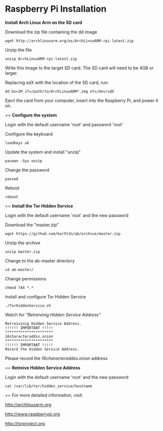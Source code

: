 Raspberry Pi Installation
==
<b>Install Arch Linux Arm on the SD card</b>

Download the zip file containing the dd image

<pre><code>wget http://archlinuxarm.org/os/ArchLinuxARM-rpi-latest.zip</code></pre>

Unzip the file

<pre><code>unzip ArchLinuxARM-rpi-latest.zip</code></pre>

Write this image to the target SD card. The SD card will need to be 4GB or larger.

Replacing sdX with the location of the SD card, run:

<pre><code>dd bs=1M if=<i>/path/to/</i>ArchLinuxARM*.img of=/dev/sd<i>X</i></code></pre>

Eject the card from your computer, insert into the Raspberry Pi, and power it on.

==
<b>Configure the system</b>

Login with the default username 'root' and password 'root'

Configure the keyboard

<pre><code>loadkeys <i>uk</i></code></pre>

Update the system and install "unzip"

<pre><code>pacman -Syu unzip</code></pre>

Change the password

<pre><code>passwd</code></pre>

Reboot

<pre><code>reboot</code></pre>

==
<b>Install the Tor Hidden Service</b>

Login with the default username 'root' and the new password

Download the "master.zip"

<pre><code>wget https://github.com/kar5t3n/ab/archive/master.zip</code></pre>

Unzip the archive

<pre><code>unzip master.zip</code></pre>

Change to the ab-master directory

<pre><code>cd ab-master/</code></pre>

Change permissions

<pre><code>chmod 744 *.*</code></pre>

Install and configure Tor Hidden Service

<pre><code>./TorHiddenService.sh</code></pre>

Watch for <i>"Retreivinig Hidden Service Address"</i>

<pre><code>Retreivinig Hidden Service Address.
!!!!!! IMPORTANT !!!!!
**********************
<i>16characteraddss.onion</i>
**********************
!!!!!! IMPORTANT !!!!!
Record the Hidden Service Address.
</code></pre>

Please record the <i>16characteraddss.onion</i> address

==
<b>Retreive Hidden Service Address</b>

Login with the default username 'root' and the new password

<pre><code>cat /var/lib/tor/hidden_service/hostname</code></pre>

==
For more detailed information, visit:

http://archlinuxarm.org

http://www.raspberrypi.org

http://torproject.org

<pre><code></code></pre>


